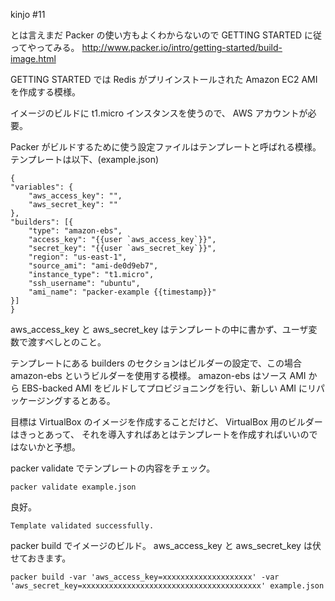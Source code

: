 kinjo #11

とは言えまだ Packer の使い方もよくわからないので GETTING STARTED に従ってやってみる。
http://www.packer.io/intro/getting-started/build-image.html

GETTING STARTED では Redis がプリインストールされた Amazon EC2 AMI を作成する模様。

イメージのビルドに t1.micro インスタンスを使うので、 AWS アカウントが必要。

Packer がビルドするために使う設定ファイルはテンプレートと呼ばれる模様。テンプレートは以下、(example.json)

    {
	"variables": {
	    "aws_access_key": "",
	    "aws_secret_key": ""
	},
	"builders": [{
	    "type": "amazon-ebs",
	    "access_key": "{{user `aws_access_key`}}",
	    "secret_key": "{{user `aws_secret_key`}}",
	    "region": "us-east-1",
	    "source_ami": "ami-de0d9eb7",
	    "instance_type": "t1.micro",
	    "ssh_username": "ubuntu",
	    "ami_name": "packer-example {{timestamp}}"
	}]
    }

aws_access_key と aws_secret_key はテンプレートの中に書かず、ユーザ変数で渡すべしとのこと。

テンプレートにある builders のセクションはビルダーの設定で、この場合 amazon-ebs というビルダーを使用する模様。
amazon-ebs はソース AMI から EBS-backed AMI をビルドしてプロビジョニングを行い、新しい AMI にリパッケージングするとある。

目標は VirtualBox のイメージを作成することだけど、 VirtualBox 用のビルダーはきっとあって、
それを導入すればあとはテンプレートを作成すればいいのではないかと予想。

packer validate でテンプレートの内容をチェック。

    packer validate example.json

良好。

    Template validated successfully.

packer build でイメージのビルド。 aws_access_key と aws_secret_key は伏せておきます。

    packer build -var 'aws_access_key=xxxxxxxxxxxxxxxxxxxx' -var 'aws_secret_key=xxxxxxxxxxxxxxxxxxxxxxxxxxxxxxxxxxxxxxxx' example.json
